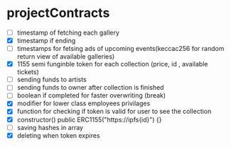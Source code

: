 # projectContracts
 - [ ] timestamp of fetching each gallery
 - [x] timestamp if ending
 - [ ] timestamps for fetsing ads of upcoming events(keccac256 for random return view of available galleries)
 - [x] 1155 semi funginble token for each collection (price, id , available tickets) 
 - [ ] sending funds to artists
 - [ ] sending funds to owner after collection is finished
 - [ ] boolean if completed for faster overwriting (break)
 - [x] modifier for lower class employees privilages
 - [x] function for checking if token is valid for user to see the collection
 - [x] constructor() public ERC1155("https://ipfs{id}") {}
 - [ ] saving hashes in array 
 - [x] deleting when token expires
